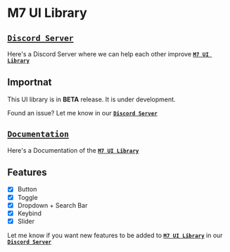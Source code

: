 # M7 UI Library

## **[`Discord Server`](https://discord.gg/PUWk3xwsjk)**

Here's a Discord Server where we can help each other improve **[`M7 UI Library`](https://github.com/M7ilan/M7-UI-Library)**

## Importnat
This UI library is in **BETA** release. It is under development.

Found an issue? Let me know in our **[`Discord Server`](https://discord.gg/PUWk3xwsjk)**

## **[`Documentation`](https://github.com/M7ilan/M7-UI-Library/blob/main/Documentation.md)**
Here's a Documentation of the **[`M7 UI Library`](https://github.com/M7ilan/M7-UI-Library)**

## Features
- [x] Button
- [x] Toggle
- [x] Dropdown + Search Bar
- [x] Keybind
- [x] Slider

Let me know if you want new features to be added to **[`M7 UI Library`](https://github.com/M7ilan/M7-UI-Library)** in our **[`Discord Server`](https://discord.gg/PUWk3xwsjk)**
